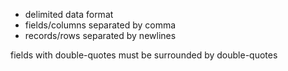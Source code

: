 - delimited data format
- fields/columns separated by comma
- records/rows separated by newlines

fields with double-quotes must be surrounded by double-quotes


